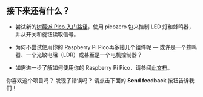 ## 接下来还有什么？

- 尝试新的[树莓派 Pico 入门路径](https://projects.raspberrypi.org/en/pathways/pico-intro)，使用 picozero 包来控制 LED 灯和蜂鸣器，并从开关和旋钮读取信号。

- 为何不尝试使用你的 Raspberry Pi Pico再多接几个组件呢 — 或许是一个蜂鸣器、一个光敏电阻（LDR）或甚至是一个电机控制器？

- 如需进一步了解如何使用你的 Raspberry Pi Pico，请参阅[此文档](https://www.raspberrypi.org/documentation/pico/getting-started/)。

你喜欢这个项目吗？ 发现了错误吗？ 请点击下面的 **Send feedback** 按钮告诉我们！
